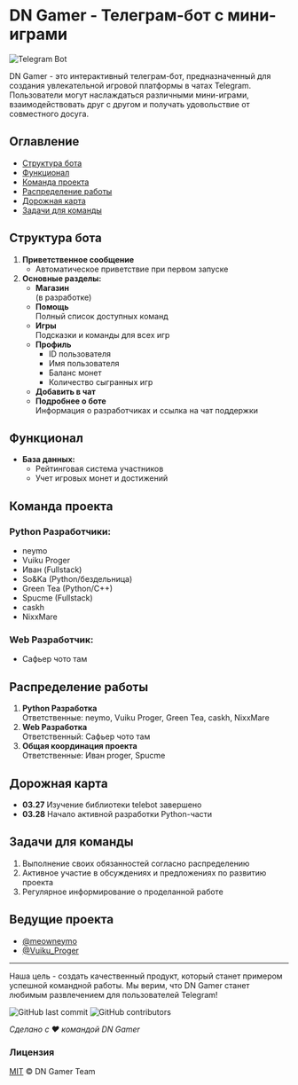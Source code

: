 # DN Gamer - Телеграм-бот с мини-играми

![Telegram Bot](https://img.shields.io/badge/Telegram-Bot-blue)

DN Gamer - это интерактивный телеграм-бот, предназначенный для создания увлекательной игровой платформы в чатах Telegram. Пользователи могут наслаждаться различными мини-играми, взаимодействовать друг с другом и получать удовольствие от совместного досуга.

## Оглавление
- [Структура бота](#структура-бота)
- [Функционал](#функционал)
- [Команда проекта](#команда-проекта)
- [Распределение работы](#распределение-работы)
- [Дорожная карта](#дорожная-карта)
- [Задачи для команды](#задачи-для-команды)

## Структура бота

1. **Приветственное сообщение**
   - Автоматическое приветствие при первом запуске
2. **Основные разделы:**
   - **Магазин**  
     (в разработке)
   - **Помощь**  
     Полный список доступных команд
   - **Игры**  
     Подсказки и команды для всех игр
   - **Профиль**  
     - ID пользователя  
     - Имя пользователя  
     - Баланс монет  
     - Количество сыгранных игр
   - **Добавить в чат**
   - **Подробнее о боте**  
     Информация о разработчиках и ссылка на чат поддержки

## Функционал

- **База данных:**  
  - Рейтинговая система участников  
  - Учет игровых монет и достижений  

## Команда проекта

### Python Разработчики:
- neymo  
- Vuiku Proger  
- Иван (Fullstack)  
- So&Ka (Python/бездельница)  
- Green Tea (Python/C++)  
- Spucme (Fullstack)  
- caskh  
- NixxMare  

### Web Разработчик:
- Сафьер чото там  

## Распределение работы

1. **Python Разработка**  
   Ответственные: neymo, Vuiku Proger, Green Tea, caskh, NixxMare
2. **Web Разработка**  
   Ответственный: Сафьер чото там  
3. **Общая координация проекта**  
   Ответственные: Иван proger, Spucme  

## Дорожная карта

- **03.27** Изучение библиотеки telebot завершено
- **03.28** Начало активной разработки Python-части

## Задачи для команды

1. Выполнение своих обязанностей согласно распределению
2. Активное участие в обсуждениях и предложениях по развитию проекта
3. Регулярное информирование о проделанной работе

## Ведущие проекта

- [@meowneymo](https://t.me/meowneymo)
- [@Vuiku_Proger](https://t.me/Vuiku_Proger)

---

Наша цель - создать качественный продукт, который станет примером успешной командной работы. Мы верим, что DN Gamer станет любимым развлечением для пользователей Telegram!

![GitHub last commit](https://img.shields.io/github/last-commit/username/repo)
![GitHub contributors](https://img.shields.io/github/contributors/username/repo)

*Сделано с ❤️ командой DN Gamer*

### Лицензия
[MIT](LICENSE) © DN Gamer Team
